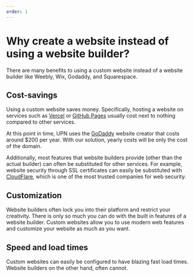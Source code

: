 ```yaml
---
order: 1
---
```

# Why create a website instead of using a website builder?
There are many benefits to using a custom website instead of a website builder like Weebly, Wix, Godaddy, and Squarespace.

## Cost-savings
Using a custom website saves money. Specifically, hosting a website on services such as [Vercel](https://vercel.com/) or [GitHub Pages](https://pages.github.com/) usually cost next to nothing compared to other services. 

At this point in time, UPN uses the [GoDaddy](https://www.godaddy.com/websites/website-builder/plans-and-pricing) website creator that costs around $200 per year. With our solution, yearly costs will be only the cost of the domain.

Additionally, most features that website builders provide (other than the actual builder) can often be substituted for other services. For example, website security through SSL certificates can easily be substituted with [CloudFlare](https://www.cloudflare.com/), which is one of the most trusted companies for web security.

## Customization
Website builders often lock you into their platform and restrict your creativity. There is only so much you can do with the built in features of a website builder. Custom websites allow you to use modern web features and customize your website as much as you want. 

## Speed and load times
Custom websites can easily be configured to have blazing fast load times. Website builders on the other hand, often cannot.


